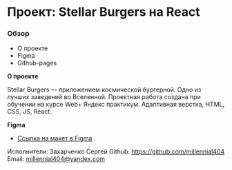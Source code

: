# Проект: Stellar Burgers на React

### Обзор

* О проекте
* Figma
* Github-pages

**О проекте**

Stellar Burgers — приложением космической бургерной. Одно из лучших заведений во Вселенной.
Проектная работа создана при обучении на курсе Web+ Яндекс практикум.
Адаптивная верстка, HTML, CSS, JS, React.

**Figma**

* [Ссылка на макет в Figma](https://www.figma.com/file/ocw9a6hNGeAejl4F3G9fp8/React-_-Проектные-задачи-(3-месяца)_external_link?node-id=2974:2989)

Исполнители:
Захарченко Сергей
Github: https://github.com/millennial404
Email: millennial404@yandex.com